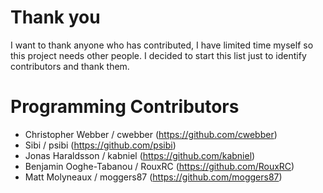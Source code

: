 Thank you
==========
I want to thank anyone who has contributed, I have limited time myself so this
project needs other people. I decided to start this list just to identify
contributors and thank them.


Programming Contributors
=========================
- Christopher Webber / cwebber (https://github.com/cwebber)
- Sibi / psibi (https://github.com/psibi)
- Jonas Haraldsson / kabniel (https://github.com/kabniel)
- Benjamin Ooghe-Tabanou / RouxRC (https://github.com/RouxRC)
- Matt Molyneaux / moggers87 (https://github.com/moggers87)
